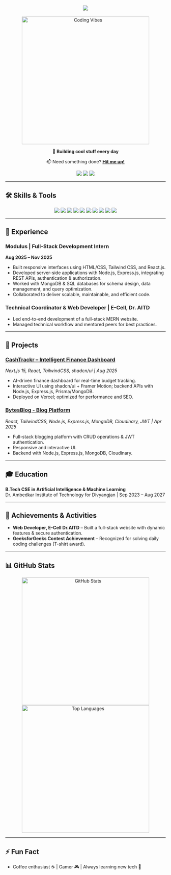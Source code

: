 <h1 align="center">
  <img src="https://readme-typing-svg.herokuapp.com/?font=Righteous&size=35&center=true&vCenter=true&width=600&height=70&duration=2000&lines=Welcome+to+my+Profile!+✨;I'm+Ajeet+Gupta!;A+Passionate+Developer;From+India+🇮🇳" />
</h1>

<div align="center">
  <img align="center" alt="Coding Vibes" width="400" src="https://user-images.githubusercontent.com/74038190/225813708-98b745f2-7d22-48cf-9150-083f1b00d6c9.gif">
</div>

<div align="center">
  <p>🤖 <strong>Building cool stuff every day</strong></p>
  <p>📫 Need something done? <strong><a href="mailto:gajeet031@gmail.com">Hit me up!</a></strong></p>
  <p>
    <a href="https://github.com/AJKakarot"><img src="https://img.shields.io/badge/GitHub-AJKakarot-181717?style=for-the-badge&logo=github"/></a>
    <a href="https://www.linkedin.com/in/ajeet-gupta-99aa6b281/"><img src="https://img.shields.io/badge/LinkedIn-Ajeet_Gupta-0A66C2?style=for-the-badge&logo=linkedin"/></a>
    <a href="https://medium.com/@2301661530002"><img src="https://img.shields.io/badge/Medium-AjeetGupta-12100E?style=for-the-badge&logo=medium"/></a>
  </p>
</div>

---

## 🛠 Skills & Tools

<div align="center">
  <img src="https://img.shields.io/badge/TypeScript-3178C6?style=for-the-badge&logo=typescript&logoColor=white" />
  <img src="https://img.shields.io/badge/JavaScript-F7DF1E?style=for-the-badge&logo=javascript&logoColor=black" />
  <img src="https://img.shields.io/badge/React-61DAFB?style=for-the-badge&logo=react&logoColor=black" />
  <img src="https://img.shields.io/badge/Next.js-000000?style=for-the-badge&logo=next.js&logoColor=white" />
  <img src="https://img.shields.io/badge/TailwindCSS-06B6D4?style=for-the-badge&logo=tailwind-css&logoColor=white" />
  <img src="https://img.shields.io/badge/Node.js-339933?style=for-the-badge&logo=node.js&logoColor=white" />
  <img src="https://img.shields.io/badge/Express.js-000000?style=for-the-badge&logo=express&logoColor=white" />
  <img src="https://img.shields.io/badge/MongoDB-47A248?style=for-the-badge&logo=mongodb&logoColor=white" />
  <img src="https://img.shields.io/badge/PostgreSQL-336791?style=for-the-badge&logo=postgresql&logoColor=white" />
  <img src="https://img.shields.io/badge/Prisma-0C344B?style=for-the-badge&logo=prisma&logoColor=white" />
</div>

---

## 💼 Experience

### Modulus | Full-Stack Development Intern
**Aug 2025 – Nov 2025**  

- Built responsive interfaces using HTML/CSS, Tailwind CSS, and React.js.  
- Developed server-side applications with Node.js, Express.js, integrating REST APIs, authentication & authorization.  
- Worked with MongoDB & SQL databases for schema design, data management, and query optimization.  
- Collaborated to deliver scalable, maintainable, and efficient code.  

### Technical Coordinator & Web Developer | E-Cell, Dr. AITD

- Led end-to-end development of a full-stack MERN website.  
- Managed technical workflow and mentored peers for best practices.  

---

## 📂 Projects

### [CashTrackr – Intelligent Finance Dashboard](https://cash-trackr-3mhg-h0j75yy47-ajeets-projects-0160f38e.vercel.app)  
*Next.js 15, React, TailwindCSS, shadcn/ui | Aug 2025*  
- AI-driven finance dashboard for real-time budget tracking.  
- Interactive UI using shadcn/ui + Framer Motion; backend APIs with Node.js, Express.js, Prisma/MongoDB.  
- Deployed on Vercel; optimized for performance and SEO.  

### [BytesBlog - Blog Platform](https://bytesblog.onrender.com)  
*React, TailwindCSS, Node.js, Express.js, MongoDB, Cloudinary, JWT | Apr 2025*  
- Full-stack blogging platform with CRUD operations & JWT authentication.  
- Responsive and interactive UI.  
- Backend with Node.js, Express.js, MongoDB, Cloudinary.  

---

## 🎓 Education

**B.Tech CSE in Artificial Intelligence & Machine Learning**  
Dr. Ambedkar Institute of Technology for Divyangjan | Sep 2023 – Aug 2027  

---

## 🎯 Achievements & Activities

- **Web Developer, E-Cell Dr.AITD** – Built a full-stack website with dynamic features & secure authentication.  
- **GeeksforGeeks Contest Achievement** – Recognized for solving daily coding challenges (T-shirt award).  

---

## 📊 GitHub Stats

<div align="center">
  <img src="https://github-readme-stats.vercel.app/api?username=AJKakarot&show_icons=true&theme=tokyonight&hide_border=true" alt="GitHub Stats" width="400"/>
  <img src="https://github-readme-stats.vercel.app/api/top-langs/?username=AJKakarot&layout=compact&theme=tokyonight&hide_border=true" alt="Top Languages" width="400"/>
</div>

---

## ⚡ Fun Fact

- Coffee enthusiast ☕ | Gamer 🎮 | Always learning new tech 🚀
